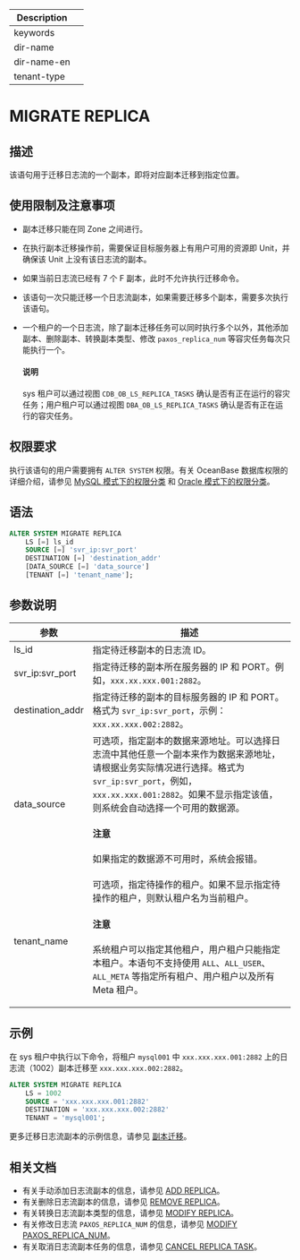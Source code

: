 | Description   |                 |
|---------------|-----------------|
| keywords      |                 |
| dir-name      |                 |
| dir-name-en   |                 |
| tenant-type   |                 |

# MIGRATE REPLICA

## 描述

该语句用于迁移日志流的一个副本，即将对应副本迁移到指定位置。

## 使用限制及注意事项

* 副本迁移只能在同 Zone 之间进行。
* 在执行副本迁移操作前，需要保证目标服务器上有用户可用的资源即 Unit，并确保该 Unit 上没有该日志流的副本。
* 如果当前日志流已经有 7 个 F 副本，此时不允许执行迁移命令。
* 该语句一次只能迁移一个日志流副本，如果需要迁移多个副本，需要多次执行该语句。
* 一个租户的一个日志流，除了副本迁移任务可以同时执行多个以外，其他添加副本、删除副本、转换副本类型、修改 `paxos_replica_num` 等容灾任务每次只能执行一个。

    <main id="notice" type='explain'>
      <h4>说明</h4>
      <p>sys 租户可以通过视图 <code>CDB_OB_LS_REPLICA_TASKS</code> 确认是否有正在运行的容灾任务；用户租户可以通过视图 <code>DBA_OB_LS_REPLICA_TASKS</code> 确认是否有正在运行的容灾任务。</p>
    </main>

## 权限要求

执行该语句的用户需要拥有 `ALTER SYSTEM` 权限。有关 OceanBase 数据库权限的详细介绍，请参见 [MySQL 模式下的权限分类](../../../../../600.manage/500.security-and-permissions/300.access-control/200.user-and-permission/200.permission-of-mysql-mode/100.permission-classification-of-mysql.md) 和 [Oracle 模式下的权限分类](../../../../../600.manage/500.security-and-permissions/300.access-control/200.user-and-permission/300.permission-of-oracle-mode/000.permission-classification-of-oracle-mode.md)。

## 语法

```sql
ALTER SYSTEM MIGRATE REPLICA
    LS [=] ls_id
    SOURCE [=] 'svr_ip:svr_port'
    DESTINATION [=] 'destination_addr'
    [DATA_SOURCE [=] 'data_source']
    [TENANT [=] 'tenant_name'];
```

## 参数说明

|     **参数**      |             **描述**               |
|-------------------|------------------------------------|
| ls_id             | 指定待迁移副本的日志流 ID。|
| svr_ip:svr_port   | 指定待迁移的副本所在服务器的 IP 和 PORT。例如，`xxx.xx.xxx.001:2882`。|
| destination_addr  | 指定待迁移的副本的目标服务器的 IP 和 PORT。格式为 `svr_ip:svr_port`，示例：`xxx.xx.xxx.002:2882`。|
| data_source       | 可选项，指定副本的数据来源地址。可以选择日志流中其他任意一个副本来作为数据来源地址，请根据业务实际情况进行选择。格式为 `svr_ip:svr_port`，例如，`xxx.xx.xxx.001:2882`。如果不显示指定该值，则系统会自动选择一个可用的数据源。<main id="notice" type='notice'><h4>注意</h4><p>如果指定的数据源不可用时，系统会报错。</p></main>|
| tenant_name       | 可选项，指定待操作的租户。如果不显示指定待操作的租户，则默认租户名为当前租户。<main id="notice" type='notice'><h4>注意</h4><p>系统租户可以指定其他租户，用户租户只能指定本租户。本语句不支持使用 <code>ALL</code>、<code>ALL_USER</code>、<code>ALL_META</code> 等指定所有租户、用户租户以及所有 Meta 租户。</p></main>|

## 示例

在 sys 租户中执行以下命令，将租户 `mysql001` 中 `xxx.xxx.xxx.001:2882` 上的日志流（1002）副本迁移至 `xxx.xxx.xxx.002:2882`。

```sql
ALTER SYSTEM MIGRATE REPLICA
    LS = 1002
    SOURCE = 'xxx.xxx.xxx.001:2882'
    DESTINATION = 'xxx.xxx.xxx.002:2882'
    TENANT = 'mysql001';
```

更多迁移日志流副本的示例信息，请参见 [副本迁移](../../../../../600.manage/300.replica-management/200.replica-distribution/200.locality-common-operations/700.unit-migration.md)。

## 相关文档

* 有关手动添加日志流副本的信息，请参见 [ADD REPLICA](110.add-replica-in-system-tenants.md)。
* 有关删除日志流副本的信息，请参见 [REMOVE REPLICA](3130.remove-replica.md)。
* 有关转换日志流副本类型的信息，请参见 [MODIFY REPLICA](1450.modify-replica.md)。
* 有关修改日志流 `PAXOS_REPLICA_NUM` 的信息，请参见 [MODIFY PAXOS_REPLICA_NUM](1440.modify-paxos-replica-num.md)。
* 有关取消日志流副本任务的信息，请参见 [CANCEL REPLICA TASK](1120.cancel-replica-task.md)。

